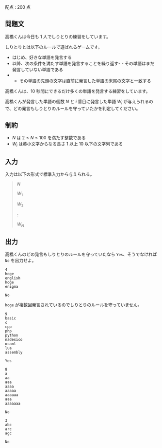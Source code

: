 配点 : $200$ 点

## 問題文

高橋くんは今日も $1$ 人でしりとりの練習をしています。

しりとりとは以下のルールで遊ばれるゲームです。

- はじめ、好きな単語を発言する
- 以降、次の条件を満たす単語を発言することを繰り返す-   - その単語はまだ発言していない単語である
-   - その単語の先頭の文字は直前に発言した単語の末尾の文字と一致する

高橋くんは、$10$ 秒間にできるだけ多くの単語を発言する練習をしています。

高橋くんが発言した単語の個数 $N$ と $i$ 番目に発言した単語 $W_i$ が与えられるので、どの発言もしりとりのルールを守っていたかを判定してください。

## 制約

- $N$ は $2 \leq N \leq 100$ を満たす整数である
- $W_i$ は英小文字からなる長さ $1$ 以上 $10$ 以下の文字列である

## 入力

入力は以下の形式で標準入力から与えられる。

> $N$
> 
> $W_1$
> 
> $W_2$
> 
> $:$
> 
> $W_N$

## 出力

高橋くんのどの発言もしりとりのルールを守っていたなら `Yes`、そうでなければ `No` を出力せよ。

```input1
4
hoge
english
hoge
enigma
```

```output1
No
```

`hoge` が複数回発言されているのでしりとりのルールを守っていません。

```input2
9
basic
c
cpp
php
python
nadesico
ocaml
lua
assembly
```

```output2
Yes
```

```input3
8
a
aa
aaa
aaaa
aaaaa
aaaaaa
aaa
aaaaaaa
```

```output3
No
```

```input4
3
abc
arc
agc
```

```output4
No
```